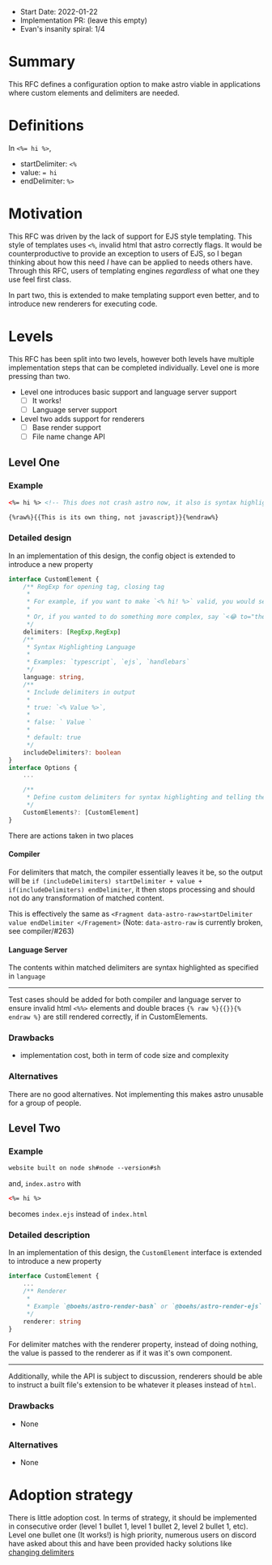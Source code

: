 - Start Date: 2022-01-22
- Implementation PR: (leave this empty)
- Evan's insanity spiral: 1/4
# Summary
This RFC defines a configuration option to make astro viable in applications where custom elements and delimiters are needed.
# Definitions
In `<%= hi %>`,
* startDelimiter: `<%`
* value: `= hi `
* endDelimiter: `%>`
# Motivation
This RFC was driven by the lack of support for EJS style templating. This style of templates uses `<%`, invalid html that astro correctly flags. It would be counterproductive to provide an exception to users of EJS, so I began thinking about how this need *I* have can be applied to needs others have. Through this RFC, users of templating engines *regardless* of what one they use feel first class.

In part two, this is extended to make templating support even better, and to introduce new renderers for executing code.
# Levels
This RFC has been split into two levels, however both levels have multiple implementation steps that can be completed individually. Level one is more pressing than two.
- Level one introduces basic support and language server support
	- [ ] It works!
	- [ ] Language server support
- Level two adds support for renderers
	- [ ] Base render support
	- [ ] File name change API
## Level One
### Example
```html
<%= hi %> <!-- This does not crash astro now, it also is syntax highlighted like ejs templates would be -->
```

```html
{%raw%}{{This is its own thing, not javascript}}{%endraw%}
```
### Detailed design
In an implementation of this design, the config object is extended to introduce a new property

```ts
interface CustomElement {
    /** RegExp for opening tag, closing tag
     * 
     * For example, if you want to make `<% hi! %>` valid, you would set match to be `[/<%/,/%>/]`
     * 
     * Or, if you wanted to do something more complex, say `<😂 to="the" world>:)</😂>`, you could write a regexp like `[/<😂.*?>/,/<\/😂>/]`
     */
	delimiters: [RegExp,RegExp]
    /**
     * Syntax Highlighting Language
     * 
     * Examples: `typescript`, `ejs`, `handlebars`
     */
	language: string,
	/**
	 * Include delimiters in output
	 * 
	 * true: `<% Value %>`,
	 * 
	 * false: ` Value `
	 * 
	 * default: true
	 */
	includeDelimiters?: boolean
}
interface Options {
	...

    /**
     * Define custom delimiters for syntax highlighting and telling the compiler to leave you alone.
     */
	CustomElements?: [CustomElement]
}
```
There are actions taken in two places
#### Compiler
For delimiters that match, the compiler essentially leaves it be, so the output will be `if (includeDelimiters) startDelimiter + value + if(includeDelimiters) endDelimiter`, it then stops processing and should not do any transformation of matched content.

This is effectively the same as `<Fragment data-astro-raw>startDelimiter value endDelimiter </Fragement>` (Note: `data-astro-raw`  is currently broken, see compiler/#263)
#### Language Server
The contents within matched delimiters are syntax highlighted as specified in `language`

---
 Test cases should be added for both compiler and language server to ensure invalid html `<%%>` elements and double braces `{% raw %}{{}}{% endraw %}` are still rendered correctly, if in CustomElements.
### Drawbacks
- implementation cost, both in term of code size and complexity
### Alternatives
There are no good alternatives. Not implementing this makes astro unusable for a group of people.
## Level Two
### Example
```html
website built on node sh#node --version#sh
```
and, `index.astro` with
```html
<%= hi %>
```
becomes `index.ejs` instead of `index.html`
### Detailed description
In an implementation of this design, the `CustomElement` interface is extended to introduce a new property
```ts
interface CustomElement {
	...
    /** Renderer
     *
	 * Example `@boehs/astro-render-bash` or `@boehs/astro-render-ejs`
	 */
	renderer: string
}
```

For delimiter matches with the renderer property, instead of doing nothing, the value is passed to the renderer as if it was it's own component.

---
Additionally, while the API is subject to discussion, renderers should be able to instruct a built file's extension to be whatever it pleases instead of `html`.
### Drawbacks
- None
### Alternatives
* None
# Adoption strategy
There is little adoption cost. In terms of strategy, it should be implemented in consecutive order (level 1 bullet 1, level 1 bullet 2, level 2 bullet 1, etc). Level one bullet one (It works!) is high priority, numerous users on discord have asked about this and have been provided hacky solutions like [changing delimiters](https://stackblitz.com/edit/astroeta?file=astro%2Fsrc%2Fpages%2Findex.astro)